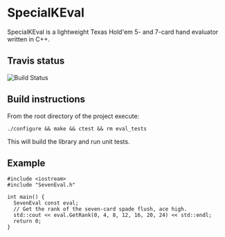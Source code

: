 # SpecialKEval

SpecialKEval is a lightweight Texas Hold'em 5- and 7-card hand evaluator 
written in C++.

## Travis status

![Build Status](https://travis-ci.org/kennethshackleton/SpecialKEval.svg)

## Build instructions

From the root directory of the project execute:

```
./configure && make && ctest && rm eval_tests
```

This will build the library and run unit tests.

## Example

```
#include <iostream>
#include "SevenEval.h"

int main() {
  SevenEval const eval;
  // Get the rank of the seven-card spade flush, ace high.
  std::cout << eval.GetRank(0, 4, 8, 12, 16, 20, 24) << std::endl;
  return 0;
}
```
